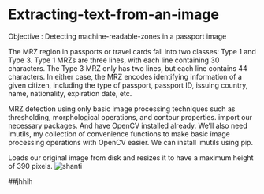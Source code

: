 # Extracting-text-from-an-image
Objective : Detecting machine-readable-zones in a passport image

The MRZ region in passports or travel cards fall into two classes: 
Type 1 and Type 3. Type 1 MRZs are three lines, with each line containing 30 characters. 
The Type 3 MRZ only has two lines, but each line contains 44 characters. 
In either case, the MRZ encodes identifying information of a given citizen, including the type of passport, passport ID, issuing country, name, nationality, expiration date, etc.

MRZ detection using only basic image processing techniques such as thresholding, morphological operations, and contour properties. 
import our necessary packages. And have OpenCV installed already. We’ll also need imutils, my collection of convenience functions to make basic image processing operations with OpenCV easier. We can install imutils  using pip.

 Loads our original image from disk and resizes it to have a maximum height of 390 pixels.
 ![shanti](https://user-images.githubusercontent.com/53252686/86601213-a881ed00-bfbe-11ea-9037-24142ff444b9.jpeg)

  ##jhhih
